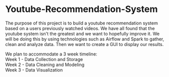 # Youtube-Recommendation-System
The purpose of this project is to build a youtube recommendation system based on a users previously watched videos. We have all found that the youtube system isn't the greatest and we want to hopefully improve it. We will be doing this by using technologies such as Airflow and Spark to gather, clean and analyze data. Then we want to create a GUI to display our results.

We plan to accommodate a 3 week timeline:   
Week 1 - Data Collection and Storage  
Week 2 - Data Cleaning and Modeling  
Week 3 - Data Visualization
